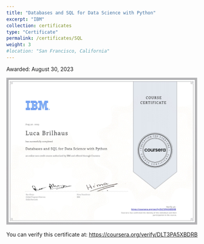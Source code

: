 ```yaml
---
title: "Databases and SQL for Data Science with Python"
excerpt: "IBM"
collection: certificates
type: "Certificate"
permalink: /certificates/SQL
weight: 3
#location: "San Francisco, California"
---
```

Awarded: August 30, 2023

![Illustration SQL](/images/SQL.jpg)

You can verify this certificate at: <https://coursera.org/verify/DLT3PA5XBDRB>
